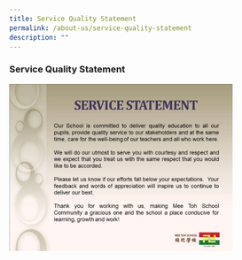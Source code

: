 ```yaml
---
title: Service Quality Statement
permalink: /about-us/service-quality-statement
description: ""
---
```

### Service Quality Statement

<img src="/images/sqs.png" 
     style="width:80%">